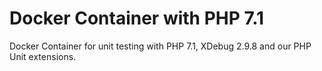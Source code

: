 # Docker Container with PHP 7.1

Docker Container for unit testing with PHP 7.1, XDebug 2.9.8 and our PHP Unit extensions.
